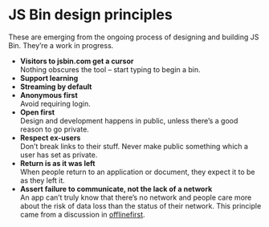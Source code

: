 # JS Bin design principles

These are emerging from the ongoing process of designing and building JS Bin. They’re a work in progress.

- **Visitors to jsbin.com get a cursor**  
  Nothing obscures the tool – start typing to begin a bin.
- **Support learning**
- **Streaming by default**
- **Anonymous first**  
  Avoid requiring login.
- **Open first**  
  Design and development happens in public, unless there’s a good reason to go private.
- **Respect ex-users**  
  Don’t break links to their stuff. Never make public something which a user has set as private.
- **Return is as it was left**  
  When people return to an application or document, they expect it to be as they left it.
- **Assert failure to communicate, not the lack of a network**  
  An app can’t truly know that there’s no network and people care more about the risk of data loss than the status of their network. This principle came from a discussion in [offlinefirst](https://github.com/offlinefirst/research/issues/10#issuecomment-34654691).

